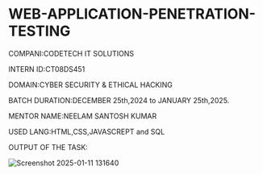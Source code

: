 # WEB-APPLICATION-PENETRATION-TESTING

COMPANI:CODETECH IT SOLUTIONS

INTERN ID:CT08DS451

DOMAIN:CYBER SECURITY & ETHICAL HACKING

BATCH DURATION:DECEMBER 25th,2024 to JANUARY 25th,2025.

MENTOR NAME:NEELAM SANTOSH KUMAR

USED LANG:HTML,CSS,JAVASCREPT and SQL

OUTPUT OF THE TASK:

![Screenshot 2025-01-11 131640](https://github.com/user-attachments/assets/4d4af85d-aad5-4345-9450-d68fe11d7dbd)




